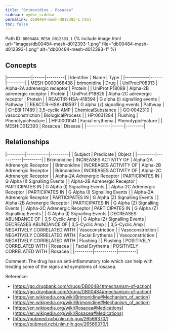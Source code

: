 ```yaml
---
title: "Brimonidine - Rosacea"
sidebar: mydoc_sidebar
permalink: db00484-mesh-d012393-1.html
toc: false 
---
```



Path ID: `DB00484_MESH_D012393_1`
{% include image.html url="images/db00484-mesh-d012393-1.png" file="db00484-mesh-d012393-1.png" alt="db00484-mesh-d012393-1" %}

## Concepts

|------------|------|---------|
| Identifier | Name | Type    |
|------------|------|---------|
| MESH:D000068438 | brimonidine | Drug |
| UniProt:P08913 | Alpha-2A adrenergic receptor | Protein |
| UniProt:P18089 | Alpha-2B adrenergic receptor | Protein |
| UniProt:P18825 | Alpha-2C adrenergic receptor | Protein |
| REACT:R-HSA-418594 | G alpha (i) signalling events | Pathway |
| REACT:R-HSA-418597 | G alpha (z) signalling events | Pathway |
| CHEBI:17489 | 3,5-cyclic AMP | ChemicalSubstance |
| GO:0042310 | vasoconstriction | BiologicalProcess |
| HP:0031284 | Flushing | PhenotypicFeature |
| HP:0001041 | Facial erythema | PhenotypicFeature |
| MESH:D012393 | Rosacea | Disease |
|------------|------|---------|

## Relationships

|---------|-----------|---------|
| Subject | Predicate | Object  |
|---------|-----------|---------|
| Brimonidine | INCREASES ACTIVITY OF | Alpha-2A Adrenergic Receptor |
| Brimonidine | INCREASES ACTIVITY OF | Alpha-2B Adrenergic Receptor |
| Brimonidine | INCREASES ACTIVITY OF | Alpha-2C Adrenergic Receptor |
| Alpha-2A Adrenergic Receptor | PARTICIPATES IN | G Alpha (I) Signalling Events |
| Alpha-2B Adrenergic Receptor | PARTICIPATES IN | G Alpha (I) Signalling Events |
| Alpha-2C Adrenergic Receptor | PARTICIPATES IN | G Alpha (I) Signalling Events |
| Alpha-2A Adrenergic Receptor | PARTICIPATES IN | G Alpha (Z) Signalling Events |
| Alpha-2B Adrenergic Receptor | PARTICIPATES IN | G Alpha (Z) Signalling Events |
| Alpha-2C Adrenergic Receptor | PARTICIPATES IN | G Alpha (Z) Signalling Events |
| G Alpha (I) Signalling Events | DECREASES ABUNDANCE OF | 3,5-Cyclic Amp |
| G Alpha (Z) Signalling Events | DECREASES ABUNDANCE OF | 3,5-Cyclic Amp |
| 3,5-Cyclic Amp | NEGATIVELY CORRELATED WITH | Vasoconstriction |
| Vasoconstriction | NEGATIVELY CORRELATED WITH | Facial Erythema |
| Vasoconstriction | NEGATIVELY CORRELATED WITH | Flushing |
| Flushing | POSITIVELY CORRELATED WITH | Rosacea |
| Facial Erythema | POSITIVELY CORRELATED WITH | Rosacea |
|---------|-----------|---------|

Comment: The drug has an anti-inflammatory role which can help with treating some of the signs and symptoms of rosasea.

Reference: 
  - [https://go.drugbank.com/drugs/DB00484#mechanism-of-action](https://go.drugbank.com/drugs/DB00484#mechanism-of-action)
  - [https://en.wikipedia.org/wiki/Brimonidine#Mechanism_of_action](https://en.wikipedia.org/wiki/Brimonidine#Mechanism_of_action)
  - [https://en.wikipedia.org/wiki/Rosacea#Medications](https://en.wikipedia.org/wiki/Rosacea#Medications)
  - [https://pubmed.ncbi.nlm.nih.gov/26566370/](https://pubmed.ncbi.nlm.nih.gov/26566370/)

